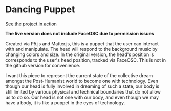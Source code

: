 # Dancing Puppet

[See the project in action](https://geli25.github.io/final_project/)

**The live version does not include FaceOSC due to permission issues**

Created via P5.js and Matter.js, this is a puppet that the user can interact with and manipulate. The head will respond to the background music by changing colors and size. In the original version, the head's position is corresponds to the user's head position, tracked via FaceOSC. This is not in the github version for convenience.


I want this piece to represent the current state of the collective dream amongst the Post-Humanist world to become one with technology. Even though our head is fully involved in dreaming of such a state, our body is still limited by various physical and technical boundaries that do not allow us to do so. Our head is not one with our body, and even though we may have a body, it is like a puppet in the eyes of technology.
